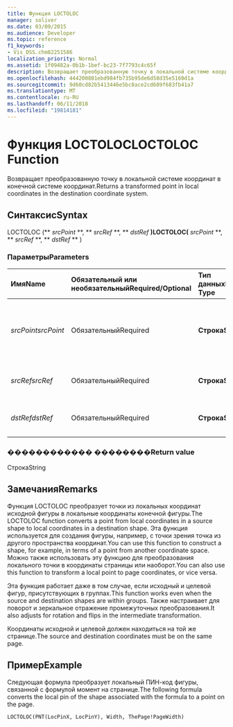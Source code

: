 ```yaml
---
title: Функция LOCTOLOC
manager: soliver
ms.date: 03/09/2015
ms.audience: Developer
ms.topic: reference
f1_keywords:
- Vis_DSS.chm82251586
localization_priority: Normal
ms.assetid: 1f09482a-0b1b-1bef-bc23-7f7793c4c65f
description: Возвращает преобразованную точку в локальной системе координат в конечной системе координат.
ms.openlocfilehash: 444200801ebd984fb735b95de6d58d35e5160d1a
ms.sourcegitcommit: 9d60cd82b5413446e5bc8ace2cd689f683fb41a7
ms.translationtype: MT
ms.contentlocale: ru-RU
ms.lasthandoff: 06/11/2018
ms.locfileid: "19814181"
---
```

# <a name="loctoloc-function"></a><span data-ttu-id="54831-103">Функция LOCTOLOC</span><span class="sxs-lookup"><span data-stu-id="54831-103">LOCTOLOC Function</span></span>

<span data-ttu-id="54831-104">Возвращает преобразованную точку в локальной системе координат в конечной системе координат.</span><span class="sxs-lookup"><span data-stu-id="54831-104">Returns a transformed point in local coordinates in the destination coordinate system.</span></span>
  
## <a name="syntax"></a><span data-ttu-id="54831-105">Синтаксис</span><span class="sxs-lookup"><span data-stu-id="54831-105">Syntax</span></span>

<span data-ttu-id="54831-106">LOCTOLOC (** *srcPoint* **, ** *srcRef* **, ** *dstRef* **)</span><span class="sxs-lookup"><span data-stu-id="54831-106">LOCTOLOC(** *srcPoint* **, ** *srcRef* **, ** *dstRef* ** )</span></span> 
  
### <a name="parameters"></a><span data-ttu-id="54831-107">Параметры</span><span class="sxs-lookup"><span data-stu-id="54831-107">Parameters</span></span>

|<span data-ttu-id="54831-108">**Имя**</span><span class="sxs-lookup"><span data-stu-id="54831-108">**Name**</span></span>|<span data-ttu-id="54831-109">**Обязательный или необязательный**</span><span class="sxs-lookup"><span data-stu-id="54831-109">**Required/Optional**</span></span>|<span data-ttu-id="54831-110">**Тип данных**</span><span class="sxs-lookup"><span data-stu-id="54831-110">**Data Type**</span></span>|<span data-ttu-id="54831-111">**Описание**</span><span class="sxs-lookup"><span data-stu-id="54831-111">**Description**</span></span>|
|:-----|:-----|:-----|:-----|
| <span data-ttu-id="54831-112">_srcPoint_</span><span class="sxs-lookup"><span data-stu-id="54831-112">_srcPoint_</span></span> <br/> |<span data-ttu-id="54831-113">Обязательный</span><span class="sxs-lookup"><span data-stu-id="54831-113">Required</span></span>  <br/> |<span data-ttu-id="54831-114">**Строка**</span><span class="sxs-lookup"><span data-stu-id="54831-114">**String**</span></span> <br/> | <span data-ttu-id="54831-115">Точка в локальной системе координат в исходной системе координат.</span><span class="sxs-lookup"><span data-stu-id="54831-115">A point in local coordinates in the source coordinate system.</span></span>  <br/> |
| <span data-ttu-id="54831-116">_srcRef_</span><span class="sxs-lookup"><span data-stu-id="54831-116">_srcRef_</span></span> <br/> |<span data-ttu-id="54831-117">Обязательный</span><span class="sxs-lookup"><span data-stu-id="54831-117">Required</span></span>  <br/> |<span data-ttu-id="54831-118">**Строка**</span><span class="sxs-lookup"><span data-stu-id="54831-118">**String**</span></span> <br/> | <span data-ttu-id="54831-119">Ссылка на ячейку в объекте источника.</span><span class="sxs-lookup"><span data-stu-id="54831-119">A reference to a cell in the source object.</span></span>  <br/> |
| <span data-ttu-id="54831-120">_dstRef_</span><span class="sxs-lookup"><span data-stu-id="54831-120">_dstRef_</span></span> <br/> |<span data-ttu-id="54831-121">Обязательный</span><span class="sxs-lookup"><span data-stu-id="54831-121">Required</span></span>  <br/> |<span data-ttu-id="54831-122">**Строка**</span><span class="sxs-lookup"><span data-stu-id="54831-122">**String**</span></span> <br/> | <span data-ttu-id="54831-123">Ссылка на ячейку в целевой объект.</span><span class="sxs-lookup"><span data-stu-id="54831-123">A reference to a cell in the destination object.</span></span>  <br/> |
   
### <a name="return-value"></a><span data-ttu-id="54831-124">������������ ��������</span><span class="sxs-lookup"><span data-stu-id="54831-124">Return value</span></span>

<span data-ttu-id="54831-125">Строка</span><span class="sxs-lookup"><span data-stu-id="54831-125">String</span></span>
  
## <a name="remarks"></a><span data-ttu-id="54831-126">Замечания</span><span class="sxs-lookup"><span data-stu-id="54831-126">Remarks</span></span>

<span data-ttu-id="54831-127">Функция LOCTOLOC преобразует точки из локальных координат исходной фигуры в локальные координаты конечной фигуры.</span><span class="sxs-lookup"><span data-stu-id="54831-127">The LOCTOLOC function converts a point from local coordinates in a source shape to local coordinates in a destination shape.</span></span> <span data-ttu-id="54831-128">Эта функция используется для создания фигуры, например, с точки зрения точка из другого пространства координат.</span><span class="sxs-lookup"><span data-stu-id="54831-128">You can use this function to construct a shape, for example, in terms of a point from another coordinate space.</span></span> <span data-ttu-id="54831-129">Можно также использовать эту функцию для преобразования локального точки в координаты страницы или наоборот.</span><span class="sxs-lookup"><span data-stu-id="54831-129">You can also use this function to transform a local point to page coordinates, or vice versa.</span></span>
  
<span data-ttu-id="54831-130">Эта функция работает даже в том случае, если исходный и целевой фигур, присутствующих в группах.</span><span class="sxs-lookup"><span data-stu-id="54831-130">This function works even when the source and destination shapes are within groups.</span></span> <span data-ttu-id="54831-131">Также настраивает для поворот и зеркальное отражение промежуточных преобразования.</span><span class="sxs-lookup"><span data-stu-id="54831-131">It also adjusts for rotation and flips in the intermediate transformation.</span></span>
  
<span data-ttu-id="54831-132">Координаты исходной и целевой должен находиться на той же странице.</span><span class="sxs-lookup"><span data-stu-id="54831-132">The source and destination coordinates must be on the same page.</span></span>
  
## <a name="example"></a><span data-ttu-id="54831-133">Пример</span><span class="sxs-lookup"><span data-stu-id="54831-133">Example</span></span>

<span data-ttu-id="54831-134">Следующая формула преобразует локальный ПИН-код фигуры, связанной с формулой момент на странице.</span><span class="sxs-lookup"><span data-stu-id="54831-134">The following formula converts the local pin of the shape associated with the formula to a point on the page.</span></span>
  
```vb
LOCTOLOC(PNT(LocPinX, LocPinY), Width, ThePage!PageWidth)
```


